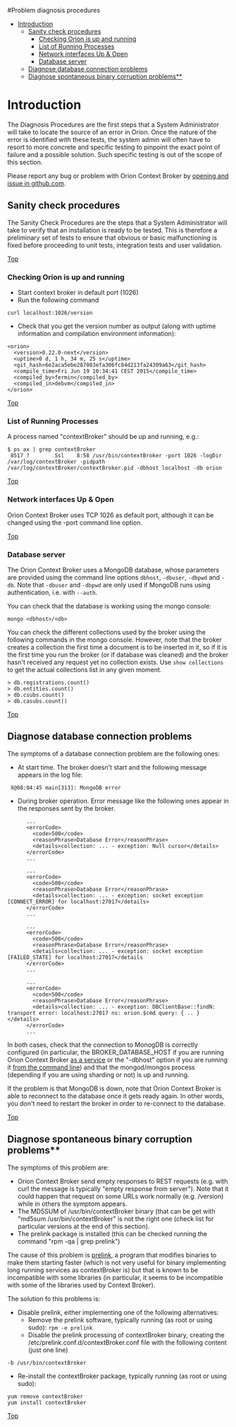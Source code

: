 #<a name="top"></a>Problem diagnosis procedures

* [Introduction](#introduction)
    * [Sanity check procedures](#sanity-check-procedures)
	  * [Checking Orion is up and running](#checking-orion-is-up-and-running)
	  * [List of Running Processes](#list-of-running-processes)
	  * [Network interfaces Up & Open](#network-interfaces-up--open)
	  * [Database server](#database-server)
    * [Diagnose database connection problems](#diagnose-database-connection-problems)
    * [Diagnose spontaneous binary corruption problems**](#diagnose-spontaneous-binary-corruption-problems**)
	  
# Introduction

The Diagnosis Procedures are the first steps that a System Administrator
will take to locate the source of an error in Orion. Once the nature of
the error is identified with these tests, the system admin will often
have to resort to more concrete and specific testing to pinpoint the
exact point of failure and a possible solution. Such specific testing is
out of the scope of this section.

Please report any bug or problem with Orion Context Broker by [opening and issue in github.com](https://github.com/telefonicaid/fiware-orion/issues/new).

## Sanity check procedures

The Sanity Check Procedures are the steps that a System Administrator
will take to verify that an installation is ready to be tested. This is
therefore a preliminary set of tests to ensure that obvious or basic
malfunctioning is fixed before proceeding to unit tests, integration
tests and user validation.

[Top](#top)

### Checking Orion is up and running

-   Start context broker in default port (1026)
-   Run the following command

```
curl localhost:1026/version
```

-   Check that you get the version number as output (along with uptime
    information and compilation environment information):

```
<orion>
  <version>0.22.0-next</version>
  <uptime>0 d, 1 h, 34 m, 25 s</uptime>
  <git_hash>6e2aca5ebe287083efa306fc84d213fa24309a63</git_hash>
  <compile_time>Fri Jun 19 10:34:41 CEST 2015</compile_time>
  <compiled_by>fermin</compiled_by>
  <compiled_in>debvm</compiled_in>
</orion>
```
[Top](#top)

### List of Running Processes

A process named "contextBroker" should be up and running, e.g.:

```
$ ps ax | grep contextBroker
 8517 ?        Ssl    8:58 /usr/bin/contextBroker -port 1026 -logDir /var/log/contextBroker -pidpath /var/log/contextBroker/contextBroker.pid -dbhost localhost -db orion
```

[Top](#top)

### Network interfaces Up & Open

Orion Context Broker uses TCP 1026 as default port, although it can be
changed using the -port command line option.

[Top](#top)

### Database server

The Orion Context Broker uses a MongoDB database, whose parameters are
provided using the command line options `dbhost`, `-dbuser`, `-dbpwd`
and `-db`. Note that `-dbuser` and `-dbpwd` are only used if MongoDB
runs using authentication, i.e. with `--auth`.

You can check that the database is working using the mongo console:

```
mongo <dbhost>/<db>
```

You can check the different collections used by the broker using the
following commands in the mongo console. However, note that the broker
creates a collection the first time a document is to be inserted in it,
so if it is the first time you run the broker (or if database was
cleaned) and the broker hasn't received any request yet no collection
exists. Use `show collections` to get the actual collections list in any
given moment.

```
> db.registrations.count()
> db.entities.count()
> db.csubs.count()
> db.casubs.count()
```

[Top](#top)

## Diagnose database connection problems

The symptoms of a database connection problem are the following ones:

-   At start time. The broker doesn't start and the following message
    appears in the log file:

` X@08:04:45 main[313]: MongoDB error`

-   During broker operation. Error message like the following ones
    appear in the responses sent by the broker.

```
      ...
      <errorCode>
        <code>500</code>
        <reasonPhrase>Database Error</reasonPhrase>
        <details>collection: ... - exception: Null cursor</details>
      </errorCode>
      ...

      ...
      <errorCode>
        <code>500</code>
        <reasonPhrase>Database Error</reasonPhrase>
        <details>collection: ... - exception: socket exception [CONNECT_ERROR] for localhost:27017</details>
      </errorCode>
      ...

      ...
      <errorCode>
        <code>500</code>
        <reasonPhrase>Database Error</reasonPhrase>
        <details>collection: ... - exception: socket exception [FAILED_STATE] for localhost:27017</details
      </errorCode>
      ...

      ...
      <errorCode>
        <code>500</code>
        <reasonPhrase>Database Error</reasonPhrase>
        <details>collection: ... - exception: DBClientBase::findN: transport error: localhost:27017 ns: orion.$cmd query: { .. }</details>
      </errorCode>
      ...
```

In both cases, check that the connection to MonogDB is correctly
configured (in particular, the BROKER\_DATABASE\_HOST if you are running
Orion Context Broker [as a service](../../../README.md#as-system-service) or
the "-dbhost" option if you are running it [from the command
line](cli.md)) and that the mongod/mongos
process (depending if you are using sharding or not) is up and running.

If the problem is that MongoDB is down, note that Orion Context Broker
is able to reconnect to the database once it gets ready again. In other
words, you don't need to restart the broker in order to re-connect to
the database.

[Top](#top)

## Diagnose spontaneous binary corruption problems**

The symptoms of this problem are:

-   Orion Context Broker send empty responses to REST requests (e.g.
    with curl the message is typically "empty response from server").
    Note that it could happen that request on some URLs work
    normally (e.g. /version) while in others the symptom appears.
-   The MD5SUM of /usr/bin/contextBroker binary (that can be get with
    "md5sum /usr/bin/contextBroker" is not the right one (check list for
    particular versions at the end of this section).
-   The prelink package is installed (this can be checked running the
    command "rpm -qa | grep prelink")

The cause of this problem is
[prelink](http://en.wikipedia.org/wiki/Prelink), a program that modifies
binaries to make them starting faster (which is not very useful for
binary implementing long running services as contextBroker is) but that
is known to be incompatible with some libraries (in particular, it seems
to be incompatible with some of the libraries used by Context Broker).

The solution fo this problems is:

-   Disable prelink, either implementing one of the following
    alternatives:
    -   Remove the prelink software, typically running (as root or using
        sudo): `rpm -e prelink`
    -   Disable the prelink processing of contextBroker binary, creating
        the /etc/prelink.conf.d/contextBroker.conf file with the
        following content (just one line)

```
-b /usr/bin/contextBroker
```

-   Re-install the contextBroker package, typically running (as root or
    using sudo):

```
yum remove contextBroker
yum install contextBroker
```
[Top](#top)

